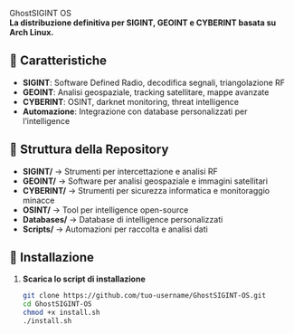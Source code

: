  GhostSIGINT OS  
**La distribuzione definitiva per SIGINT, GEOINT e CYBERINT basata su Arch Linux.**  

## 🚀 Caratteristiche  
- **SIGINT**: Software Defined Radio, decodifica segnali, triangolazione RF  
- **GEOINT**: Analisi geospaziale, tracking satellitare, mappe avanzate  
- **CYBERINT**: OSINT, darknet monitoring, threat intelligence  
- **Automazione**: Integrazione con database personalizzati per l’intelligence  

## 📂 Struttura della Repository  
- **SIGINT/** → Strumenti per intercettazione e analisi RF  
- **GEOINT/** → Software per analisi geospaziale e immagini satellitari  
- **CYBERINT/** → Strumenti per sicurezza informatica e monitoraggio minacce  
- **OSINT/** → Tool per intelligence open-source  
- **Databases/** → Database di intelligence personalizzati  
- **Scripts/** → Automazioni per raccolta e analisi dati  

## 🔧 Installazione  
1. **Scarica lo script di installazione**  
   ```bash
   git clone https://github.com/tuo-username/GhostSIGINT-OS.git
   cd GhostSIGINT-OS
   chmod +x install.sh
   ./install.sh
